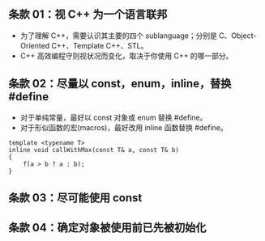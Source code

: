 ## 条款 01：视 C++ 为一个语言联邦

* 为了理解 C++，需要认识其主要的四个 sublanguage；分别是 C、Object-Oriented C++、Template C++、STL。
* C++ 高效编程守则视状况而变化，取决于你使用 C++ 的哪一部分。

## 条款 02：尽量以 const，enum，inline，替换 #define

* 对于单纯常量，最好以 const 对象或 enum 替换 #define。
* 对于形似函数的宏(macros)，最好改用 inline 函数替换 #define。

```
template <typename T>
inline void callWithMax(const T& a, const T& b)
{
    f(a > b ? a : b);
}
```

## 条款 03：尽可能使用 const

## 条款 04：确定对象被使用前已先被初始化
